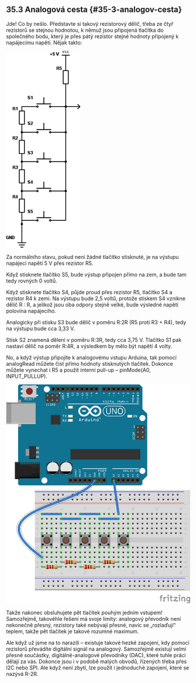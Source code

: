 ## 35.3 Analogová cesta {#35-3-analogov-cesta}

Jde! Co by nešlo. Představte si takový rezistorový dělič, třeba ze čtyř rezistorů se stejnou hodnotou, k němuž jsou připojená tlačítka do společného bodu, který je přes pátý rezistor stejné hodnoty připojený k napájecímu napětí. Nějak takto:

![388-1.png](../images/000388.png)

Za normálního stavu, pokud není žádné tlačítko stisknuté, je na výstupu napájecí napětí 5 V přes rezistor R5.

Když stisknete tlačítko S5, bude výstup připojen přímo na zem, a bude tam tedy rovných 0 voltů.

Když stisknete tlačítko S4, půjde proud přes rezistor R5, tlačítko S4 a rezistor R4 k zemi. Na výstupu bude 2,5 voltů, protože stiskem S4 vznikne dělič R : R, a jelikož jsou oba odpory stejně velké, bude výsledné napětí polovina napájecího.

Analogicky při stisku S3 bude dělič v poměru R:2R (R5 proti R3 + R4), tedy na výstupu bude cca 3,33 V.

Stisk S2 znamená dělení v poměru R:3R, tedy cca 3,75 V. Tlačítko S1 pak nastaví dělič na poměr R:4R, a výsledkem by mělo být napětí 4 volty.

No, a když výstup připojíte k analogovému vstupu Arduina, tak pomocí analogRead můžete číst přímo hodnoty stisknutých tlačítek. Dokonce můžete vynechat i R5 a použít interní pull-up – pinMode(A0, INPUT_PULLUP).

![389-1.png](../images/000240.png)

Takže nakonec obsluhujete pět tlačítek pouhým jedním vstupem! Samozřejmě, takovéhle řešení má svoje limity: analogový převodník není nekonečně přesný, rezistory také nebývají přesné, navíc se „rozlaďují“ teplem, takže pět tlačítek je takové rozumné maximum.

Ale když už jsme na to narazili – existuje takové hezké zapojení, kdy pomocí rezistorů převádíte digitální signál na analogový. Samozřejmě existují velmi přesné součástky, digitálně-analogové převodníky (DAC), které tuhle práci dělají za vás. Dokonce jsou i v podobě malých obvodů, řízených třeba přes I2C nebo SPI. Ale když není zbytí, lze použít i jednoduché zapojení, které se nazývá R-2R.
